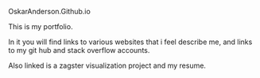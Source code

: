 OskarAnderson.Github.io

This is my portfolio.

In it you will find links to various websites that i feel describe me, and links to my git hub and stack overflow accounts.

Also linked is a zagster visualization project and my resume.